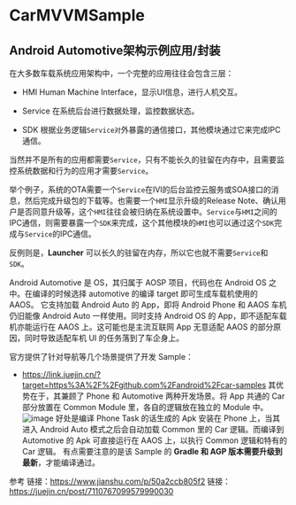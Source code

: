 # CarMVVMSample

## Android Automotive架构示例应用/封装

在大多数车载系统应用架构中，一个完整的应用往往会包含三层：

- HMI
Human Machine Interface，显示UI信息，进行人机交互。

- Service
在系统后台进行数据处理，监控数据状态。

- SDK
根据业务逻辑`Service对`外暴露的通信接口，其他模块通过它来完成IPC通信。

当然并不是所有的应用都需要`Service`，只有不能长久的驻留在内存中，且需要监控系统数据和行为的应用才需要`Service`。

举个例子，系统的OTA需要一个`Service`在IVI的后台监控云服务或SOA接口的消息，然后完成升级包的下载等。也需要一个`HMI`显示升级的Release Note、确认用户是否同意升级等，这个`HMI`往往会被归纳在系统设置中。`Service`与`HMI`之间的IPC通信，则需要暴露一个`SDK`来完成，这个其他模块的`HMI`也可以通过这个`SDK`完成与`Service`的IPC通信。

反例则是，**Launcher** 可以长久的驻留在内存，所以它也就不需要`Service`和`SDK`。



Android Automotive 是 OS，其归属于 AOSP 项目，代码也在 Android OS 之中。在编译的时候选择 automotive 的编译 target 即可生成车载机使用的 AAOS。
它支持加载 Android Auto 的 App，即将 Android Phone 和 AAOS 车机仍旧能像 Android Auto 一样使用。同时支持 Android OS 的 App，即不适配车载机亦能运行在 AAOS 上。这可能也是主流互联网 App 无意适配 AAOS 的部分原因，同时导致适配车机 UI 的任务落到了车企身上。

官方提供了针对导航等几个场景提供了开发 Sample：
- https://link.juejin.cn/?target=https%3A%2F%2Fgithub.com%2Fandroid%2Fcar-samples
其优势在于，其兼顾了 Phone 和 Automotive 两种开发场景。将 App 共通的 Car 部分放置在 Common Module 里，各自的逻辑放在独立的 Module 中。
![image](https://user-images.githubusercontent.com/65901383/216306008-6d794974-b8d3-42a2-b99c-d7ee1a94dfdb.png)
好处是编译 Phone Task 的话生成的 Apk 安装在 Phone 上，当其进入 Android Auto 模式之后会自动加载 Common 里的 Car 逻辑。而编译到 Automotive 的 Apk 可直接运行在 AAOS 上，以执行 Common 逻辑和特有的 Car 逻辑。
有点需要注意的是该 Sample 的 **Gradle 和 AGP 版本需要升级到最新**，才能编译通过。



参考
链接：https://www.jianshu.com/p/50a2ccb805f2
链接：https://juejin.cn/post/7110767099579990030
